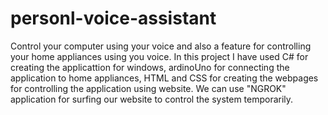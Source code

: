# personl-voice-assistant
Control your computer using your voice and also a feature for controlling your home appliances using you voice.
In this project I have used C# for creating the applicattion for windows,
    ardinoUno for connecting the application to home appliances,
    HTML and CSS for creating the webpages for controlling the application using website.
    We can use "NGROK" application for surfing our website to control the system temporarily.
